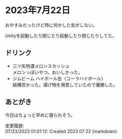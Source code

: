 # 2023年7月22日

おやすみだったけど特に何かした気がしない。

Unityを起動したり閉じたり起動したり閉じたりしてた。

## ドリンク

- 三ツ矢特濃メロンスカッシュ  
メロンっぽいやつ。おいしかった。
- ジムビーム ハイボール缶〈コーラハイボール〉  
結構苦かった。揚げ物を用意していたので優勝した。

## あとがき

今日はちょっと早めに寝られそう。

変更履歴:  
07/23/2023 01:01:12: Created 2023 07 22 (markdown)  
